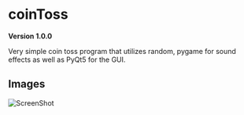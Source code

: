 # coinToss

**Version 1.0.0**

Very simple coin toss program that utilizes random, pygame for sound effects as well as PyQt5 for the GUI.

## Images



![ScreenShot](/Screenshots/preview.png)

